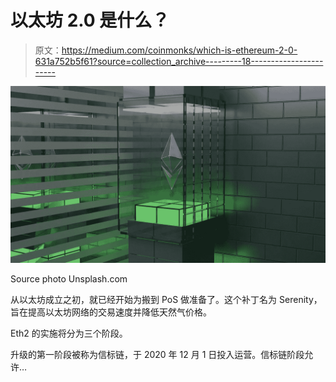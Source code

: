 # 以太坊 2.0 是什么？

> 原文：<https://medium.com/coinmonks/which-is-ethereum-2-0-631a752b5f61?source=collection_archive---------18----------------------->

![](img/20d63d5c5a215c399178072b121bd63f.png)

Source photo Unsplash.com

从以太坊成立之初，就已经开始为搬到 PoS 做准备了。这个补丁名为 Serenity，旨在提高以太坊网络的交易速度并降低天然气价格。

Eth2 的实施将分为三个阶段。

升级的第一阶段被称为信标链，于 2020 年 12 月 1 日投入运营。信标链阶段允许…